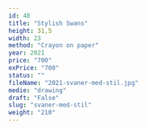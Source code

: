 ```yaml
---
id: 48
title: "Stylish Swans"
height: 31,5
width: 23
method: "Crayon on paper"
year: 2021
price: "700"
exPrice: "700"
status: ""
fileName: "2021-svaner-med-stil.jpg"
medie: "drawing"
draft: "False"
slug: "svaner-med-stil"
weight: "210"
---
```

